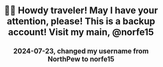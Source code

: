 <h1 align="center">
👋🤠 Howdy traveler! 
May I have your attention, please!
This is a backup account! Visit my main, @norfe15
</h1>

<h2 align="center"> 2024-07-23, changed my username from <b> NorthPew </b> to <b> norfe15 </b> </h2>

<!--
**NorthPew/NorthPew** is a ✨ _special_ ✨ repository because its `README.md` (this file) appears on your GitHub profile.

Here are some ideas to get you started:

- 🔭 I’m currently working on ...
- 🌱 I’m currently learning ...
- 👯 I’m looking to collaborate on ...
- 🤔 I’m looking for help with ...
- 💬 Ask me about ...
- 📫 How to reach me: ...
- 😄 Pronouns: ...
- ⚡ Fun fact: ...
-->
